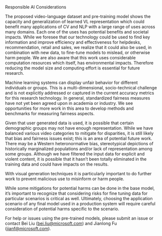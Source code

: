 Responsible AI Considerations

The proposed video-language dataset and pre-training model shows the capacity and generalization of learned VL representation which could benefit many applications of CV and NLP with a large range of uses across many domains. Each one of the uses has potential benefits and societal impacts. While we foresee that our technology could be used to find key information and improve efficiency and effectiveness for helpdesks, recommendation, retail and sales, we realize that it could also be used, in combination with new data, to fine-tune models to mislead, or otherwise harm people. We are also aware that this work uses considerable computation resources which itself, has environmental impacts. Therefore reducing the model size and computing effort is essential for future research.

Machine learning systems can display unfair behavior for different individuals or groups. This is a multi-dimensional, socio-technical challenge and is not explicitly addressed or captured in the current accuracy metrics for this research technology. In general, standardized fairness measures have not yet been agreed upon in academia or industry. We see opportunities for more work in this area to develop methods and benchmarks for measuring fairness aspects.

Given that user generated data is used, it is possible that certain demographic groups may not have enough representation. While we have balanced various video categories to mitigate for disparities, it is still likely that bias and fairness issues exist; this is an area of potential future work.  There may be a Western heteronormative bias, stereotypical depictions of historically marginalized populations and/or lack of representation among some groups. Although we have filtered the input data for explicit and violent content, it is possible that it hasn’t been totally eliminated in the training data and could have impacts on the results.

With visual generation techniques it is particularly important to do further work to prevent malicious use to misinform or harm people.

While some mitigations for potential harms can be done in the base model, it’s important to recognize that considering risks for fine tuning data for particular scenarios is critical as well. Ultimately, choosing the application scenario of any final model used in a production system will require careful consideration of potential harms specific to the scenario. 

For help or issues using the pre-trained models, please submit an issue or contact Bei Liu (bei.liu@microsoft.com) and Jianlong Fu (jianf@microsoft.com).
